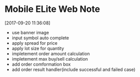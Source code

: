 # Mobile ELite Web Note

[2017-09-20 11:36:08]
- use banner image
- input symbol auto complete
- apply spread for price
- apply lot size for quantity
- impletement order amount calculation
- impletement max buy/sell calculation
- add order comformation box
- add order result handler(include successful and failed case)

